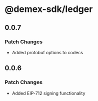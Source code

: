 # @demex-sdk/ledger

## 0.0.7

### Patch Changes

- Added protobuf options to codecs

## 0.0.6

### Patch Changes

- Added EIP-712 signing functionality
